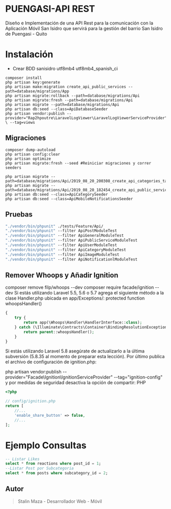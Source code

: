 # PUENGASI-API REST

Diseño e Implementación de una API Rest para la comunicación con la Aplicación Móvil San Isidro que servirá para la gestión del barrio San Isidro de Puengasi - Quito

# Instalación

-   Crear BDD sanisidro utf8mb4 utf8mb4_spanish_ci

```
composer install
php artisan key:generate
php artisan make:migration create_api_public_services --path=database/migrations/App
php artisan migrate:rollback --path=database/migrations/Api
php artisan migrate:fresh --path=database/migrations/Api
php artisan migrate --path=database/migrations/Api
php artisan db:seed --class=ApiDatabaseSeeder
php artisan vendor:publish --provider="Rap2hpoutre\LaravelLogViewer\LaravelLogViewerServiceProvider" \ --tag=views
```

## Migraciones

```
composer dump-autoload
php artisan config:clear
php artisan optimize
php artisan migrate:fresh --seed #Reiniciar migraciones y correr seeders

php artisan migrate --path=database/migrations/Api/2019_08_20_200308_create_api_categories_table.php
php artisan migrate --path=database/migrations/Api/2019_08_20_182454_create_api_public_services_table.php
php artisan db:seed --class=ApiCategorySeeder
php artisan db:seed --class=ApiMobileNotificationsSeeder
```

## Pruebas

```cmd
"./vendor/bin/phpunit" ./tests/Feature/Api/
"./vendor/bin/phpunit" --filter ApiPostModuleTest
"./vendor/bin/phpunit" --filter ApiGeneralModuleTest
"./vendor/bin/phpunit" --filter ApiPublicServiceModuleTest
"./vendor/bin/phpunit" --filter ApiUserModuleTest
"./vendor/bin/phpunit" --filter ApiCategoryModuleTest
"./vendor/bin/phpunit" --filter ApiImageModuleTest
"./vendor/bin/phpunit" --filter ApiNotificationlModuleTest
```

## Remover Whoops y Añadir Ignition

composer remove filp/whoops --dev
composer require facade/ignition --dev
Si estás utilizando Laravel 5.5, 5.6 o 5.7 agrega el siguiente método a la clase Handler.php ubicada en app/Exceptions/:
protected function whoopsHandler()

```php
{
    try {
        return app(\Whoops\Handler\HandlerInterface::class);
    } catch (\Illuminate\Contracts\Container\BindingResolutionException $e) {
        return parent::whoopsHandler();
    }
}
```

Si estás utilizando Laravel 5.8 asegúrate de actualizarlo a la última subversión (5.8.35 al momento de preparar esta lección).
Por último publica el archivo de configuración de ignition.php:

php artisan vendor:publish --provider="Facade\Ignition\IgnitionServiceProvider" --tag="ignition-config"
y por medidas de seguridad desactiva la opción de compartir:
PHP

```php
<?php

// config/ignition.php
return [
    //...
    'enable_share_button' => false,
    //...
];
```

# Ejemplo Consultas

```sql
-- Listar Likes
select * from reactions where post_id = 1;
--Listar Post por Subcategoria
select * from posts where subcategory_id = 2;

```

## Autor

> Stalin Maza - Desarrollador Web - Móvil
